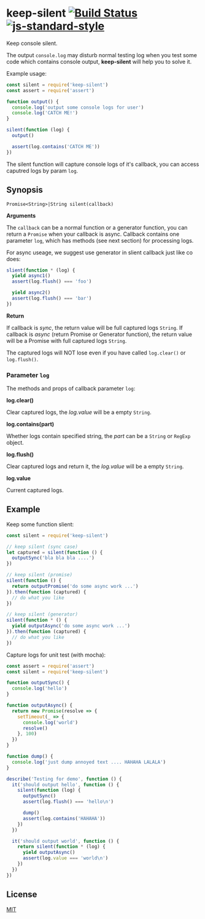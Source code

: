 # keep-silent [![Build Status](https://travis-ci.org/yibn2008/keep-silent.svg?branch=master)](https://travis-ci.org/yibn2008/keep-silent) [![js-standard-style](https://img.shields.io/badge/code%20style-standard-brightgreen.svg)](http://standardjs.com/)

Keep console silent.

The output `console.log` may disturb normal testing log when you test some code which contains console output, **keep-silent** will help you to solve it.

Example usage:

```javascript
const silent = require('keep-silent')
const assert = require('assert')

function output() {
  console.log('output some console logs for user')
  console.log('CATCH ME!')
}

silent(function (log) {
  output()

  assert(log.contains('CATCH ME'))
})
```

The silent function will capture console logs of it's callback, you can access caputred logs by param `log`.

## Synopsis

```
Promise<String>|String silent(callback)
```

**Arguments**

The `callback` can be a normal function or a generator function, you can return a `Promise` when your callback is async. Callback contains one parameter `log`, which has methods (see next section) for processing logs.

For async useage, we suggest use generator in slient callback just like co does:

```javascript
slient(function * (log) {
  yield async1()
  assert(log.flush() === 'foo')

  yield async2()
  assert(log.flush() === 'bar')
})
```

**Return**

If callback is *sync*, the return value will be full captured logs `String`. If callback is *async* (return Promise or Generator function), the return value will be a Promise with full captured logs `String`.

The captured logs will NOT lose even if you have called `log.clear()` or `log.flush()`.

### Parameter `log`

The methods and props of callback parameter `log`:

**log.clear()**

Clear captured logs, the *log.value* will be a empty `String`.

**log.contains(part)**

Whether logs contain specified string, the *part* can be a `String` or `RegExp` object.

**log.flush()**

Clear captured logs and return it, the *log.value* will be a empty `String`.

**log.value**

Current captured logs.

## Example

Keep some function slient:

```javascript
const silent = require('keep-silent')

// keep silent (sync case)
let captured = silent(function () {
  outputSync('bla bla bla ....')
})

// keep silent (promise)
silent(function () {
  return outputPromise('do some async work ...')
}).then(function (captured) {
  // do what you like
})

// keep silent (generator)
silent(function * () {
  yield outputAsync('do some async work ...')
}).then(function (captured) {
  // do what you like
})
```

Capture logs for unit test (with mocha):

```javascript
const assert = require('assert')
const silent = require('keep-silent')

function outputSync() {
  console.log('hello')
}

function outputAsync() {
  return new Promise(resolve => {
    setTimeout(_ => {
      console.log('world')
      resolve()
    }, 100)
  })
}

function dump() {
  console.log('just dump annoyed text .... HAHAHA LALALA')
}

describe('Testing for demo', function () {
  it('should output hello', function () {
    silent(function (log) {
      outputSync()
      assert(log.flush() === 'hello\n')

      dump()
      assert(log.contains('HAHAHA'))
    })
  })

  it('should output world', function () {
    return silent(function * (log) {
      yield outputAsync()
      assert(log.value === 'world\n')
    })
  })
})
```

## License

[MIT](LICENSE)
